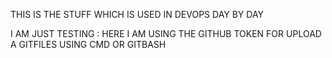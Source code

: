 THIS IS THE STUFF WHICH IS USED IN DEVOPS DAY BY DAY 

I AM JUST TESTING : HERE I AM USING THE GITHUB TOKEN FOR UPLOAD A GITFILES USING CMD OR GITBASH
